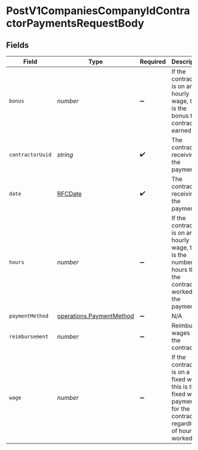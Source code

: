 # PostV1CompaniesCompanyIdContractorPaymentsRequestBody


## Fields

| Field                                                                                                               | Type                                                                                                                | Required                                                                                                            | Description                                                                                                         | Example                                                                                                             |
| ------------------------------------------------------------------------------------------------------------------- | ------------------------------------------------------------------------------------------------------------------- | ------------------------------------------------------------------------------------------------------------------- | ------------------------------------------------------------------------------------------------------------------- | ------------------------------------------------------------------------------------------------------------------- |
| `bonus`                                                                                                             | *number*                                                                                                            | :heavy_minus_sign:                                                                                                  | If the contractor is on an hourly wage, this is the bonus the contractor earned                                     | 500                                                                                                                 |
| `contractorUuid`                                                                                                    | *string*                                                                                                            | :heavy_check_mark:                                                                                                  | The contractor receiving the payment                                                                                |                                                                                                                     |
| `date`                                                                                                              | [RFCDate](../../../types/rfcdate.md)                                                                                | :heavy_check_mark:                                                                                                  | The contractor receiving the payment                                                                                | 2020-01-01                                                                                                          |
| `hours`                                                                                                             | *number*                                                                                                            | :heavy_minus_sign:                                                                                                  | If the contractor is on an hourly wage, this is the number of hours that the contractor worked for the payment      | 40                                                                                                                  |
| `paymentMethod`                                                                                                     | [operations.PaymentMethod](../../../sdk/models/operations/paymentmethod.md)                                         | :heavy_minus_sign:                                                                                                  | N/A                                                                                                                 |                                                                                                                     |
| `reimbursement`                                                                                                     | *number*                                                                                                            | :heavy_minus_sign:                                                                                                  | Reimbursed wages for the contractor                                                                                 | 20                                                                                                                  |
| `wage`                                                                                                              | *number*                                                                                                            | :heavy_minus_sign:                                                                                                  | If the contractor is on a fixed wage, this is the fixed wage payment for the contractor, regardless of hours worked | 5000                                                                                                                |